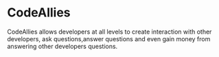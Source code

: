 # CodeAllies
CodeAllies allows developers at all levels to create interaction with other developers, ask questions,answer questions and even gain money from answering other developers questions.
